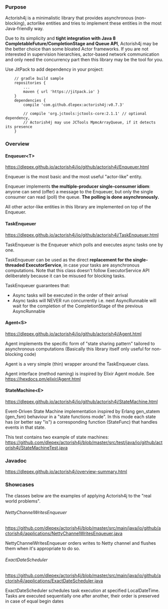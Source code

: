 ### Purpose

Actorish4j is a minimalistic library that provides asynchronous (non-blocking), actorlike entities and 
tries to implement these entities in the most Java-friendly way.
 
Due to its simplicity and **tight integration with Java 8 CompletableFuture/CompletionStage and Queue API**, 
Actorish4j may be the better choice than some bloated Actor frameworks. If you are not interested in supervision hierarchies, 
actor-based network communication and only need the concurrency part then this library may be the tool for you.

Use JitPack to add dependency in your project:
```
    // gradle build sample
    repositories {
        ...
        maven { url 'https://jitpack.io' }
    }
    dependencies {
        compile 'com.github.dlepex:actorish4j:v0.7.3'
    
        // compile 'org.jctools:jctools-core:2.1.1' // optional dependency, 
        // Actorish4j may use JCTools MpmcArrayQueue, if it detects its presence
    }
```
### Overview


#### Enqueuer&lt;T&gt; 
https://dlepex.github.io/actorish4j/io/github/actorish4j/Enqueuer.html

Enqueuer is the most basic and the most useful "actor-like" entity.

Enqueuer implements **the multiple-producer single-consumer idiom**: anyone can send (offer) a message to the Enqueuer, but only
the single consumer can read (poll) the queue. **The polling is done asynchronously.**

All other actor-like entities in this library are implemented on top of the Enqueuer.

#### TaskEnqueuer 
https://dlepex.github.io/actorish4j/io/github/actorish4j/TaskEnqueuer.html

TaskEnqueuer is the Enqueuer which polls and executes async tasks one by one.

TaskEnqueuer can be used as the direct **replacement for the single-threaded ExecutorService**, in case your tasks are asynchronous computations.
Note that this class doesn't follow ExecutorService API deliberately because it can be misused for blocking tasks.


TaskEnqueuer guarantees that:
 - Async tasks will be executed in the order of their arrival
 - Async tasks will NEVER run concurrently i.e. next AsyncRunnable will wait for the completion of the CompletionStage of the previous AsyncRunnable



#### Agent&lt;S&gt; 
https://dlepex.github.io/actorish4j/io/github/actorish4j/Agent.html

Agent implements the specific form of "state sharing pattern" tailored to asynchronous computations 
(Basically this library itself only useful for non-blocking code)

Agent is a very simple (thin) wrapper around the TaskEnqueuer class.

Agent interface (method naming) is inspired by Elixir Agent module. 
See https://hexdocs.pm/elixir/Agent.html

#### StateMachine&lt;E&gt; 

https://dlepex.github.io/actorish4j/io/github/actorish4j/StateMachine.html

Event-Driven State Machine implementation inspired by Erlang gen_statem (gen_fsm) behaviour in a "state functions mode". 
In this mode each state has (or better say "is") a corresponding function (StateFunc) that handles events in that state.

This test contains two example of state machines:
https://github.com/dlepex/actorish4j/blob/master/src/test/java/io/github/actorish4j/StateMachineTest.java

### Javadoc

https://dlepex.github.io/actorish4j/overview-summary.html

### Showcases

The classes below are the examples of applying Actorish4j to the "real world problems". 

###### NettyChannelWritesEnqueuer

https://github.com/dlepex/actorish4j/blob/master/src/main/java/io/github/actorish4j/applications/NettyChannelWritesEnqueuer.java

NettyChannelWritesEnqueuer orders writes to Netty channel and flushes them when it's appropriate to do so.

###### ExactDateScheduler

https://github.com/dlepex/actorish4j/blob/master/src/main/java/io/github/actorish4j/applications/ExactDateScheduler.java

ExactDateScheduler schedules task execution at specified LocalDateTime.
Tasks are executed sequentially one after another, their order is preserved in case of equal begin dates


